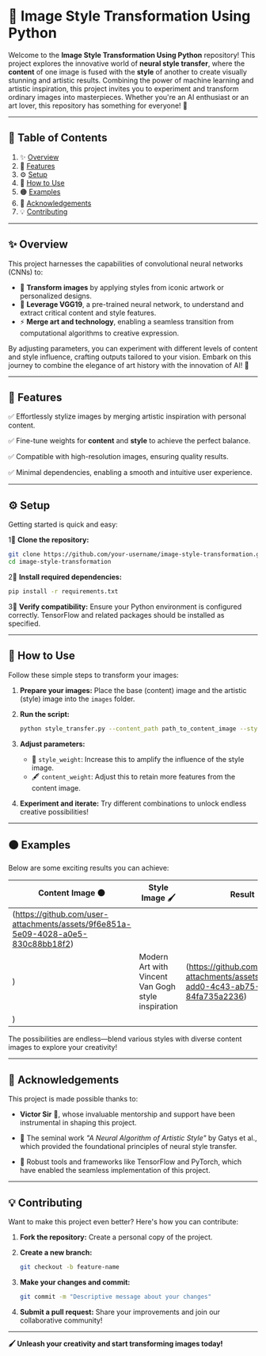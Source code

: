 # 🎨 **Image Style Transformation Using Python**

Welcome to the **Image Style Transformation Using Python** repository! This project explores the innovative world of **neural style transfer**, where the **content** of one image is fused with the **style** of another to create visually stunning and artistic results. Combining the power of machine learning and artistic inspiration, this project invites you to experiment and transform ordinary images into masterpieces. Whether you're an AI enthusiast or an art lover, this repository has something for everyone! 🌟

---

## 📖 **Table of Contents**
1. ✨ [Overview](#overview)
2. 🌟 [Features](#features)
3. ⚙️ [Setup](#setup)
4. 🚀 [How to Use](#how-to-use)
5. 🟠 [Examples](#examples)
6. 🙏 [Acknowledgements](#acknowledgements)
7. 💡 [Contributing](#contributing)

---

## ✨ **Overview**
This project harnesses the capabilities of convolutional neural networks (CNNs) to:

- 🎥 **Transform images** by applying styles from iconic artwork or personalized designs.
- 🧠 **Leverage VGG19**, a pre-trained neural network, to understand and extract critical content and style features.
- ⚡ **Merge art and technology**, enabling a seamless transition from computational algorithms to creative expression.

By adjusting parameters, you can experiment with different levels of content and style influence, crafting outputs tailored to your vision. Embark on this journey to combine the elegance of art history with the innovation of AI! 🎨

---

## 🌟 **Features**
✅ Effortlessly stylize images by merging artistic inspiration with personal content.

✅ Fine-tune weights for **content** and **style** to achieve the perfect balance.

✅ Compatible with high-resolution images, ensuring quality results.

✅ Minimal dependencies, enabling a smooth and intuitive user experience.

---

## ⚙️ **Setup**
Getting started is quick and easy:

1⃣ **Clone the repository:**
   ```bash
   git clone https://github.com/your-username/image-style-transformation.git
   cd image-style-transformation
   ```

2⃣ **Install required dependencies:**
   ```bash
   pip install -r requirements.txt
   ```

3⃣ **Verify compatibility:** Ensure your Python environment is configured correctly. TensorFlow and related packages should be installed as specified.

---

## 🚀 **How to Use**
Follow these simple steps to transform your images:

1. **Prepare your images:** Place the base (content) image and the artistic (style) image into the `images` folder.

2. **Run the script:**
   ```bash
   python style_transfer.py --content_path path_to_content_image --style_path path_to_style_image
   ```

3. **Adjust parameters:**
   - 💭 `style_weight`: Increase this to amplify the influence of the style image.
   - 🖋️ `content_weight`: Adjust this to retain more features from the content image.

4. **Experiment and iterate:** Try different combinations to unlock endless creative possibilities!

---

## 🟠 **Examples**
Below are some exciting results you can achieve:

| **Content Image** 🟠 | **Style Image** 🖌️ | **Result** 🎉 |
|-----------------------|---------------------|--------------|
| (https://github.com/user-attachments/assets/9f6e851a-5e09-4028-a0e5-830c88bb18f2)
) | Modern Art with Vincent Van Gogh style inspiration | (https://github.com/user-attachments/assets/5cb6c24d-add0-4c43-ab75-84fa735a2236)
) |

The possibilities are endless—blend various styles with diverse content images to explore your creativity!

---

## 🙏 **Acknowledgements**
This project is made possible thanks to:

- **Victor Sir** 🙌, whose invaluable mentorship and support have been instrumental in shaping this project.

- 🎨 The seminal work *"A Neural Algorithm of Artistic Style"* by Gatys et al., which provided the foundational principles of neural style transfer.

- 📘 Robust tools and frameworks like TensorFlow and PyTorch, which have enabled the seamless implementation of this project.

---

## 💡 **Contributing**
Want to make this project even better? Here's how you can contribute:

1. **Fork the repository:** Create a personal copy of the project.

2. **Create a new branch:**
   ```bash
   git checkout -b feature-name
   ```

3. **Make your changes and commit:**
   ```bash
   git commit -m "Descriptive message about your changes"
   ```

4. **Submit a pull request:** Share your improvements and join our collaborative community!

---

**🖌️ Unleash your creativity and start transforming images today!**

